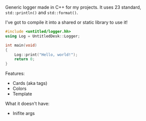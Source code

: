 Generic logger made in C++ for my projects. It uses 23 standard, `std::println()` and `std::format()`.

I've got to compile it into a shared or static library to use it!

```cpp
#include <untitled/logger.hh>
using Log = UntitledDesk::Logger;

int main(void)
{
    Log::print("Hello, world!");
    return 0;
}
```

Features:
- Cards (aka tags)
- Colors
- Template

What it doesn't have:
- Inifite args